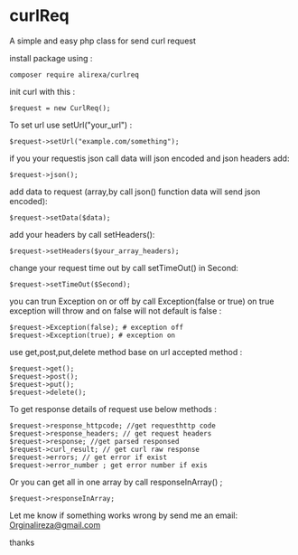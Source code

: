 # curlReq
A simple and easy php class for send curl request

install package using : 

    composer require alirexa/curlreq

init curl with this : 

    $request = new CurlReq();

To set url use setUrl("your_url") : 

    $request->setUrl("example.com/something");

if you your requestis json call data will json encoded and json headers add: 

    $request->json();

add data to request (array,by call json() function data will send json encoded): 

    $request->setData($data);


add your headers by call setHeaders(): 

    $request->setHeaders($your_array_headers);

change your request time out by call setTimeOut() in Second: 

    $request->setTimeOut($Second);

you can trun Exception on or off by call Exception(false or true)
on true exception will throw and on false will not default is false : 

    $request->Exception(false); # exception off
    $request->Exception(true); # exception on

use get,post,put,delete method base on url accepted method : 

    $request->get();
    $request->post();
    $request->put();
    $request->delete();

To get response details of request use below methods : 

    $request->response_httpcode; //get requesthttp code
    $request->response_headers; // get request headers
    $request->response; //get parsed responsed
    $request->curl_result; // get curl raw response
    $request->errors; // get error if exist
    $request->error_number ; get error number if exis

Or you can get all in one array by call responseInArray() ;

    $request->responseInArray;

Let me know if something works wrong by send me an email: Orginalireza@gmail.com

thanks